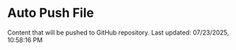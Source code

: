 # Auto Push File

Content that will be pushed to GitHub repository.
Last updated: 07/23/2025, 10:58:16 PM
